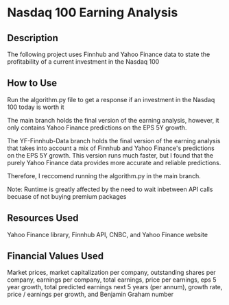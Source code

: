 # Nasdaq 100 Earning Analysis
## Description
The following project uses Finnhub and Yahoo Finance data to state the profitability of a current investment in the Nasdaq 100
## How to Use
Run the algorithm.py file to get a response if an investment in the Nasdaq 100 today is worth it

The main branch holds the final version of the earning analysis, however, it only contains Yahoo Finance predictions on the EPS 5Y growth. 

The YF-Finnhub-Data branch holds the final version of the earning analysis that takes into account a mix of Finnhub and Yahoo Finance's predictions on the EPS 5Y growth. This version runs much faster, but I found that the purely Yahoo Finance data provides more accurate and reliable predictions.

Therefore, I reccomend running the algorithm.py in the main branch.  

Note: Runtime is greatly affected by the need to wait inbetween API calls becuase of not buying premium packages

## Resources Used
Yahoo Finance library, Finnhub API, CNBC, and Yahoo Finance website

## Financial Values Used 
Market prices, market capitalization per company, outstanding shares per company, earnings per company, total earnings, price per earnings, eps 5 year growth, total predicted earnings next 5 years (per annum), growth rate, price / earnings per growth, and Benjamin Graham number 